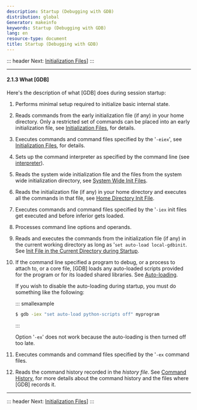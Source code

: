 ```yaml
---
description: Startup (Debugging with GDB)
distribution: global
Generator: makeinfo
keywords: Startup (Debugging with GDB)
lang: en
resource-type: document
title: Startup (Debugging with GDB)
---
```

::: header
Next: [Initialization Files](Initialization-Files.html#Initialization-Files)]
:::

---

#### 2.1.3 What [GDB]

Here's the description of what [GDB] does during session startup:

1. Performs minimal setup required to initialize basic internal state.
2. Reads commands from the early initialization file (if any) in your home directory. Only a restricted set of commands can be placed into an early initialization file, see [Initialization Files](Initialization-Files.html#Initialization-Files), for details.
3. Executes commands and command files specified by the '`-eiex`', see [Initialization Files](Initialization-Files.html#Initialization-Files), for details.
4. Sets up the command interpreter as specified by the command line (see [interpreter](Mode-Options.html#Mode-Options)).
5. Reads the system wide initialization file and the files from the system wide initialization directory, see [System Wide Init Files](Initialization-Files.html#System-Wide-Init-Files).
6. Reads the initialization file (if any) in your home directory and executes all the commands in that file, see [Home Directory Init File](Initialization-Files.html#Home-Directory-Init-File).
7. Executes commands and command files specified by the '`-iex` init files get executed and before inferior gets loaded.
8. Processes command line options and operands.
9. Reads and executes the commands from the initialization file (if any) in the current working directory as long as '`set auto-load local-gdbinit`. See [Init File in the Current Directory during Startup](Initialization-Files.html#Init-File-in-the-Current-Directory-during-Startup).
10. If the command line specified a program to debug, or a process to attach to, or a core file, [GDB] loads any auto-loaded scripts provided for the program or for its loaded shared libraries. See [Auto-loading](Auto_002dloading.html#Auto_002dloading).

    If you wish to disable the auto-loading during startup, you must do something like the following:

    ::: smallexample

    ```bash
    $ gdb -iex "set auto-load python-scripts off" myprogram
    ```

    :::

    Option '`-ex`' does not work because the auto-loading is then turned off too late.
11. Executes commands and command files specified by the '`-ex` command files.
12. Reads the command history recorded in the *history file*. See [Command History](Command-History.html#Command-History), for more details about the command history and the files where [GDB] records it.

---

::: header
Next: [Initialization Files](Initialization-Files.html#Initialization-Files)]
:::

